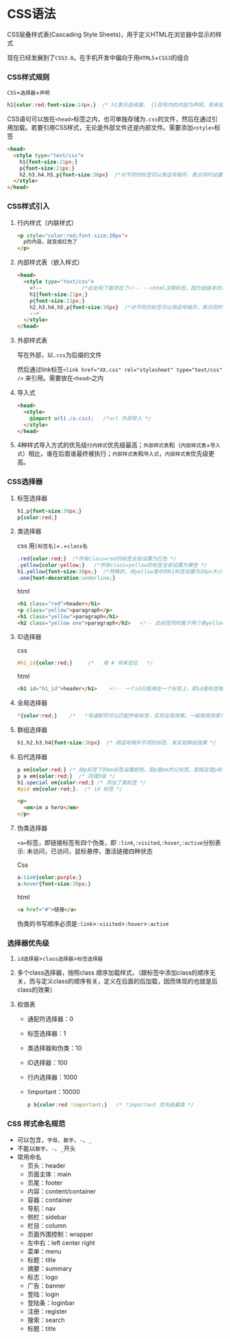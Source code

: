 # CSS语法

CSS层叠样式表(Cascading Style Sheets)，用于定义HTML在浏览器中显示的样式

现在已经发展到了``CSS3.0``。在手机开发中偏向于用``HTML5``+``CSS3``的组合



### CSS样式规则

``CSS``=``选择器``+``声明``

```css
h1{color:red;font-size:14px;}  /* h1表示选择器， {}括号内的内容为声明，用来指明选择器的样式*/
```

CSS语句可以放在``<head>``标签之内，也可单独存储为``.css``的文件，然后在通过引用加载。若要引用CSS样式，无论是外部文件还是内部文件。需要添加``<style>``标签

```html
<head>
  <style type="text/css">
    h1{font-size:21px;}
    p{font-size:21px;}
    h2,h3,h4,h5,p{font-size:30px}  /*对不同的标签可以用逗号隔开，表示同时设置这些标签*/
  </style>
</head>
```

### CSS样式引入

1. 行内样式（内联样式）

   ```html
   <p style="color:red;font-size:20px">
     p的内容，就变成红色了
   </p>
   ```

2. 内部样式表（嵌入样式）

   ```html
   <head>
     <style type="text/css">
       <!--             /*此处和下面添加了<!-- -->html注释标签，因为低版本的浏览器可能不识别<style>标签，因而可能会把<style>标签的内容显示出来，添加了html注释标签则会注释掉其中的内容，而高版本可以解析*/
       h1{font-size:21px;}
       p{font-size:21px;}
       h2,h3,h4,h5,p{font-size:30px}  /*对不同的标签可以用逗号隔开，表示同时设置这些标签*/
       -->
     </style>
   </head>
   ```

3. 外部样式表

   写在外部，以``.css``为后缀的文件

   然后通过link标签``<link href="XX.css" rel="stylesheet" type="text/css" />`` 来引用。需要放在``<head>``之内

4. 导入式

   ```html
   <head>
     <style>
       @import url(./a.css);   /*url 外部导入 */
     </style>
   </head>
   ```

5. 4种样式导入方式的优先级``行内样式``优先级最高；``外部样式表``和（``内部样式表``+``导入式``）相比，谁在后面谁最终被执行；``内部样式表``和``导入式``，``内部样式表``优先级更高。

### CSS选择器

1. 标签选择器

   ```css
   h1,p{font-size:30px;}
   p{color:red;}
   ```

2. 类选择器

   css 用``[标签名]``+``.``+``class名``

   ```css
   .red{color:red;}  /*所有class=red的标签全部设置为红色 */
   .yellow{color:yellow;}   /*所有class=yellow的标签全部设置为黄色 */
   h1.yellow{font-size:30px;}  /*特殊的，将yellow类中的h1标签设置为30px大小的字体 */ 
   .one{text-decoration:underline;}
   
   ```

   html

   ```html
   <h1 class="red">header</h1>
   <p class="yellow">paragraph</p>
   <h1 class="yellow">paragraph</h1>
   <h2 class="yellow one">paragraph</h2>   <!-- 此标签同时属于两个类yellow 和 one ； 不同类用空格隔开 --> 
   ```

3. ID选择器

   css

   ```css
   #h1_id{color:red;}     /*   用 # 号来定位   */
   ```

   html

   ```html
   <h1 id="h1_id">header</h1>    <!-- 一个id只能用在一个标签上，即id是标签唯一的. -->
   ```

4. 全局选择器

   ```css
   *{color:red;}    /*   *号通配符可以匹配所有标签，实现全局效果。一般使用场景为，在一开始将所有的样式边距删除*/
   ```

5. 群组选择器

   ```css
   h1,h2,h3,h4{font-size:30px}  /* 用逗号隔开不同的标签，来实现群组效果 */
   ```

6. 后代选择器 

   ```css
   p em{color:red;} /* 给p标签下的em标签设置颜色，即p是em的父标签。即指定是p标签下的em标签 */
   p a em{color:red;}  /* 同理3级 */
   h1.special em{color:red;} /* 添加了类标签 */
   #pid em{color:red;}.  /* id 标签 */
   ```

   ```html
   <p>
     <em>im a hero</em>
   </p>
   ```

7. 伪类选择器

   ``<a>``标签，即链接标签有四个伪类，即 ``:link``,``:visited``,``:hover``,``:active``分别表示: 未访问，已访问，鼠标悬停，激活链接四种状态 

   Css

   ```css
   a:link{color:purple;}
   a:hover{font-size:30px;}
   ```

   html

   ```html
   <a href="#">链接</a>
   ```

   伪类的书写顺序必须是``:link``>``:visited``>``:hover``>``:active``

### 选择器优先级

1. ``id选择器``>``class选择器``>``标签选择器``

2. 多个class选择器，按照class 顺序加载样式，（跟标签中添加class的顺序无关，而与定义class的顺序有关，定义在后面的后加载，因而体现的也就是后class的效果）

3. 权值表

   - 通配符选择器：0

   - 标签选择器：1

   - 类选择器和伪类：10

   - ID选择器：100

   - 行内选择器：1000 

   - !important：10000

     ```css
     p b{color:red !important;}   /* !important 优先级最高 */
     ```

### CSS 样式命名规范

- 可以包含，``字母``、``数字``、``-``、``_``
- 不能以``数字``、``-``、``_``开头
- 常用命名
  - 页头：header
  - 页面主体：main
  - 页尾：footer
  - 内容：content/container
  - 容器：container
  - 导航：nav
  - 侧栏：sidebar
  - 栏目：column
  - 页面外围控制：wrapper
  - 左中右：left center right
  - 菜单：menu
  - 标题：title
  - 摘要：summary
  - 标志：logo
  - 广告：banner
  - 登陆：login
  - 登陆条：loginbar
  - 注册：register
  - 搜索：search
  - 标题：title